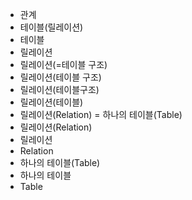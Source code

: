 - 관계
- 테이블(릴레이션)
- 테이블
- 릴레이션
- 릴레이션(=테이블 구조)
- 릴레이션(테이블 구조)
- 릴레이션(테이블구조)
- 릴레이션(테이블)
- 릴레이션(Relation) = 하나의 테이블(Table)
- 릴레이션(Relation)
- 릴레이션
- Relation
- 하나의 테이블(Table)
- 하나의 테이블
- Table